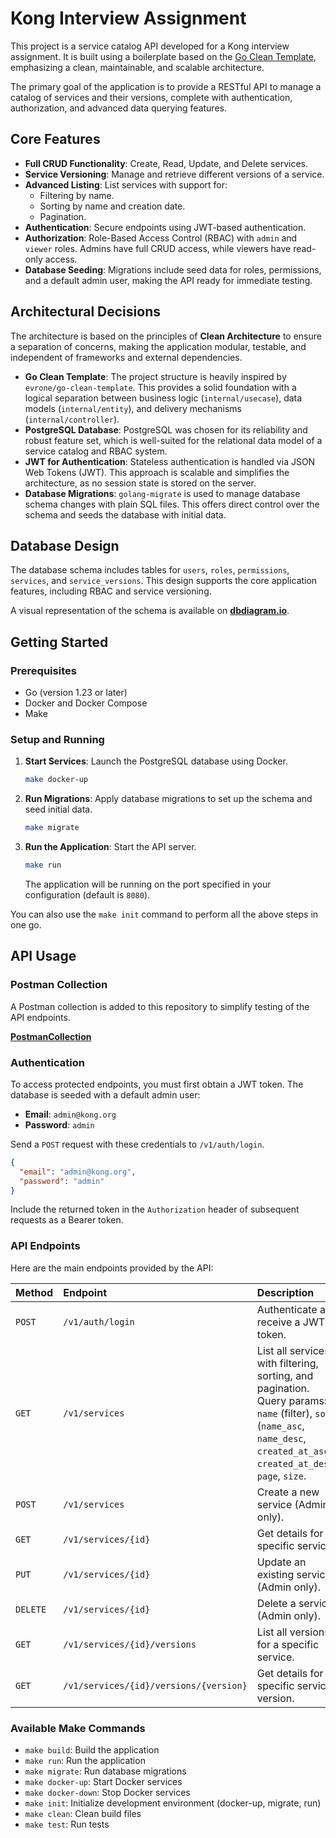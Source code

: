 # Kong Interview Assignment

This project is a service catalog API developed for a Kong interview assignment. It is built using a boilerplate based on the [Go Clean Template](https://github.com/evrone/go-clean-template), emphasizing a clean, maintainable, and scalable architecture.

The primary goal of the application is to provide a RESTful API to manage a catalog of services and their versions, complete with authentication, authorization, and advanced data querying features.

## Core Features

*   **Full CRUD Functionality**: Create, Read, Update, and Delete services.
*   **Service Versioning**: Manage and retrieve different versions of a service.
*   **Advanced Listing**: List services with support for:
    *   Filtering by name.
    *   Sorting by name and creation date.
    *   Pagination.
*   **Authentication**: Secure endpoints using JWT-based authentication.
*   **Authorization**: Role-Based Access Control (RBAC) with `admin` and `viewer` roles. Admins have full CRUD access, while viewers have read-only access.
*   **Database Seeding**: Migrations include seed data for roles, permissions, and a default admin user, making the API ready for immediate testing.

## Architectural Decisions

The architecture is based on the principles of **Clean Architecture** to ensure a separation of concerns, making the application modular, testable, and independent of frameworks and external dependencies.

*   **Go Clean Template**: The project structure is heavily inspired by `evrone/go-clean-template`. This provides a solid foundation with a logical separation between business logic (`internal/usecase`), data models (`internal/entity`), and delivery mechanisms (`internal/controller`).
*   **PostgreSQL Database**: PostgreSQL was chosen for its reliability and robust feature set, which is well-suited for the relational data model of a service catalog and RBAC system.
*   **JWT for Authentication**: Stateless authentication is handled via JSON Web Tokens (JWT). This approach is scalable and simplifies the architecture, as no session state is stored on the server.
*   **Database Migrations**: `golang-migrate` is used to manage database schema changes with plain SQL files. This offers direct control over the schema and seeds the database with initial data.

## Database Design

The database schema includes tables for `users`, `roles`, `permissions`, `services`, and `service_versions`. This design supports the core application features, including RBAC and service versioning.

A visual representation of the schema is available on **[dbdiagram.io](https://dbdiagram.io/d/Kong-interview-1-68556831f039ec6d36293354)**.

## Getting Started

### Prerequisites

*   Go (version 1.23 or later)
*   Docker and Docker Compose
*   Make

### Setup and Running

1.  **Start Services**: Launch the PostgreSQL database using Docker.

    ```bash
    make docker-up
    ```

2.  **Run Migrations**: Apply database migrations to set up the schema and seed initial data.

    ```bash
    make migrate
    ```

3.  **Run the Application**: Start the API server.

    ```bash
    make run
    ```

    The application will be running on the port specified in your configuration (default is `8080`).

You can also use the `make init` command to perform all the above steps in one go.

## API Usage

### Postman Collection

A Postman collection is added to this repository to simplify testing of the API endpoints.

**[PostmanCollection](https://speeding-spaceship-875469.postman.co/workspace/HYDRA~a546c872-5d63-40ac-8159-cd1c0aabcf8b/collection/34528588-4f0faac2-7903-4b7a-ab62-96d3e82a98d4?action=share&creator=34528588)**

### Authentication

To access protected endpoints, you must first obtain a JWT token. The database is seeded with a default admin user:

*   **Email**: `admin@kong.org`
*   **Password**: `admin`

Send a `POST` request with these credentials to `/v1/auth/login`.

```json
{
  "email": "admin@kong.org",
  "password": "admin"
}
```

Include the returned token in the `Authorization` header of subsequent requests as a Bearer token.

### API Endpoints

Here are the main endpoints provided by the API:

| Method   | Endpoint                               | Description                                                                                                                                                             |
| :------- | :------------------------------------- | :---------------------------------------------------------------------------------------------------------------------------------------------------------------------- |
| `POST`   | `/v1/auth/login`                       | Authenticate and receive a JWT token.                                                                                                                                   |
| `GET`    | `/v1/services`                         | List all services with filtering, sorting, and pagination. Query params: `name` (filter), `sort` (`name_asc`, `name_desc`, `created_at_asc`, `created_at_desc`), `page`, `size`. |
| `POST`   | `/v1/services`                         | Create a new service (Admin only).                                                                                                                                      |
| `GET`    | `/v1/services/{id}`                    | Get details for a specific service.                                                                                                                                     |
| `PUT`    | `/v1/services/{id}`                    | Update an existing service (Admin only).                                                                                                                                |
| `DELETE` | `/v1/services/{id}`                    | Delete a service (Admin only).                                                                                                                                          |
| `GET`    | `/v1/services/{id}/versions`           | List all versions for a specific service.                                                                                                                               |
| `GET`    | `/v1/services/{id}/versions/{version}` | Get details for a specific service version.                                                                                                                             |

### Available Make Commands

- `make build`: Build the application
- `make run`: Run the application
- `make migrate`: Run database migrations
- `make docker-up`: Start Docker services
- `make docker-down`: Stop Docker services
- `make init`: Initialize development environment (docker-up, migrate, run)
- `make clean`: Clean build files
- `make test`: Run tests
